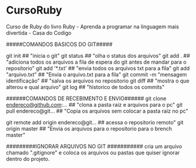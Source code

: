 # CursoRuby
Curso de Ruby do livro Ruby - Aprenda a programar na linguagem mais divertida - Casa do Codigo

#####COMANDOS BASICOS DO GIT#####

git init ## "inicia o git"
git status ## "olha o status dos arquivos"
git add . ## "adiciona todos os arquivos a fila de espera do git 
	     antes de mandar para o repositorio"
git add '*.txt' ## "envia todos os arquivos txt para a fila"
git add "arquivo.txt" ## "Envia o arquivo.txt para a fila"
git commit -m "mensagem identificação" ## "salva os arquivos no repositorio 
git diff ## "mostra o que alterou e qual arquivo"
git log ## "historico de todos os commits"

######COMANDOS DE RECEBIMENTO E ENVIO######
git clone endereco@github.com:...  ## "clona a pasta raiz e arquivos para o pc"
git pull endereco@git...  ## "Copia os arquivos sem colocar a pasta raiz no pc"

git remote add origin endereco@git...  ## acessa o repositorio remoto"
git origin master  ## "Envia os arquivos para o repositorio para o
brench master"


#########IGNORAR ARQUIVOS NO GIT ###########
cria um arquivo chamado ".gitignore" e coloca os arquivos ou pastas que
quiser ignorar dentro do projeto.
